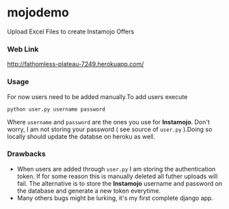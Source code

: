 mojodemo
========

Upload Excel Files to create Instamojo Offers

### Web Link
http://fathomless-plateau-7249.herokuapp.com/

### Usage
For now users need to be added manually.To add users execute
```shell
python user.py username password
```
Where `username` and `password` are the ones you use for **Instamojo**. Don't worry, I am not storing your password ( see source of `user.py` ).Doing so locally should update the databse on heroku as well.

### Drawbacks

* When users are added through `user.py` I am storing the authentication token. If for some reason this is manually deleted all futher uploads will fail. The  alternative is to store the **Instamojo** username and password on the database and generate a new token everytime.
* Many others bugs might be lurking, it's my first complete django app.